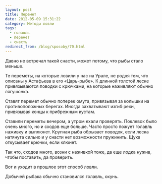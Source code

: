```yaml
---
layout: post
title: Перемет
date: 2012-05-09 15:31:22
category: Методы ловли
tags:
  - голавль
  - перемет
  - снасть
redirect_from: /blog/sposoby/70.html
---
```

Давно не встречал такой снасти, может потому, что рыбы стало меньше.

Те переметы, на которые ловили у нас на Урале, не родня тем, что описаны
у Астафьева в его «Царь-рыбе». К длинной толстой леске привязываются
поводки с крючками, на которые наживляют обычно лягушонка.

Ставят перемет обычно поперек омута, привязывая за колышки на
противоположных берегах. Иногда захватывают изгиб реки, привязывая концы
к прибрежным кустам.

Ставили переметы вечером, а утром ехали проверять. Поклевок было очень
много, но и сходов еще больше. Часто просто пожует голавль наживку и
выплюнет. Крупная рыба обрывает поводок, если леска натянута сильно и у
снасти нет возможности пружинить. Щука откусывает крючки, если клюнет.

Так что, сходов много, возни с наживкой тоже, да еще лодка нужна, чтобы
поставить, да проверить.

Вот и уходит в прошлое этот способ ловли.

Добычей рыбака обычно становился голавль, окунь.

